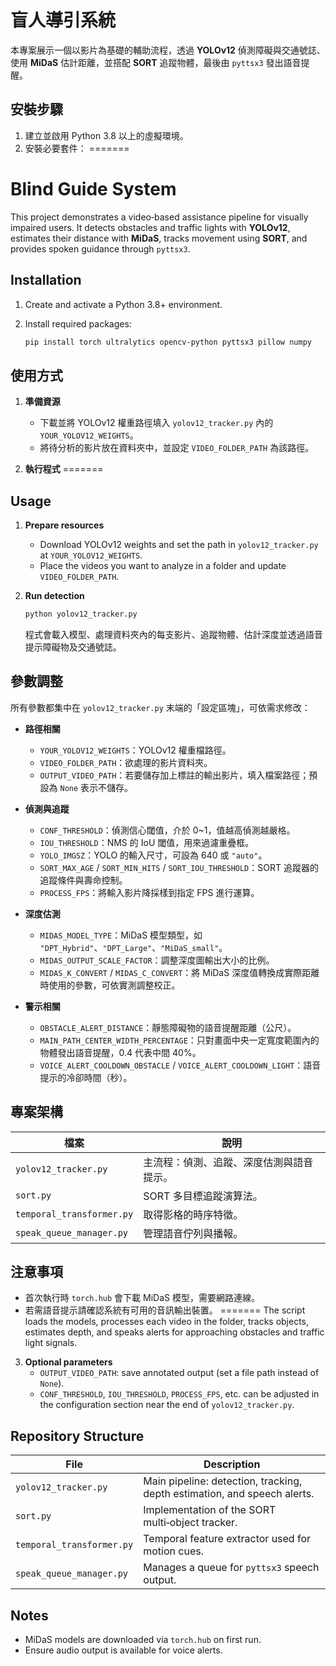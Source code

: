 
# 盲人導引系統

本專案展示一個以影片為基礎的輔助流程，透過 **YOLOv12** 偵測障礙與交通號誌、使用 **MiDaS** 估計距離，並搭配 **SORT** 追蹤物體，最後由 `pyttsx3` 發出語音提醒。

## 安裝步驟

1. 建立並啟用 Python 3.8 以上的虛擬環境。
2. 安裝必要套件：
=======
# Blind Guide System

This project demonstrates a video‑based assistance pipeline for visually impaired users. It detects obstacles and traffic lights with **YOLOv12**, estimates their distance with **MiDaS**, tracks movement using **SORT**, and provides spoken guidance through `pyttsx3`.

## Installation

1. Create and activate a Python 3.8+ environment.
2. Install required packages:

   ```bash
   pip install torch ultralytics opencv-python pyttsx3 pillow numpy
   ```

## 使用方式

1. **準備資源**
   - 下載並將 YOLOv12 權重路徑填入 `yolov12_tracker.py` 內的 `YOUR_YOLOV12_WEIGHTS`。
   - 將待分析的影片放在資料夾中，並設定 `VIDEO_FOLDER_PATH` 為該路徑。

2. **執行程式**
=======
## Usage

1. **Prepare resources**
   - Download YOLOv12 weights and set the path in `yolov12_tracker.py` at `YOUR_YOLOV12_WEIGHTS`.
   - Place the videos you want to analyze in a folder and update `VIDEO_FOLDER_PATH`.

2. **Run detection**

   ```bash
   python yolov12_tracker.py
   ```

   程式會載入模型、處理資料夾內的每支影片、追蹤物體、估計深度並透過語音提示障礙物及交通號誌。

## 參數調整

所有參數都集中在 `yolov12_tracker.py` 末端的「設定區塊」，可依需求修改：

- **路徑相關**
  - `YOUR_YOLOV12_WEIGHTS`：YOLOv12 權重檔路徑。
  - `VIDEO_FOLDER_PATH`：欲處理的影片資料夾。
  - `OUTPUT_VIDEO_PATH`：若要儲存加上標註的輸出影片，填入檔案路徑；預設為 `None` 表示不儲存。

- **偵測與追蹤**
  - `CONF_THRESHOLD`：偵測信心閾值，介於 0~1，值越高偵測越嚴格。
  - `IOU_THRESHOLD`：NMS 的 IoU 閾值，用來過濾重疊框。
  - `YOLO_IMGSZ`：YOLO 的輸入尺寸，可設為 640 或 `"auto"`。
  - `SORT_MAX_AGE` / `SORT_MIN_HITS` / `SORT_IOU_THRESHOLD`：SORT 追蹤器的追蹤條件與壽命控制。
  - `PROCESS_FPS`：將輸入影片降採樣到指定 FPS 進行運算。

- **深度估測**
  - `MIDAS_MODEL_TYPE`：MiDaS 模型類型，如 `"DPT_Hybrid"`、`"DPT_Large"`、`"MiDaS_small"`。
  - `MIDAS_OUTPUT_SCALE_FACTOR`：調整深度圖輸出大小的比例。
  - `MIDAS_K_CONVERT` / `MIDAS_C_CONVERT`：將 MiDaS 深度值轉換成實際距離時使用的參數，可依實測調整校正。

- **警示相關**
  - `OBSTACLE_ALERT_DISTANCE`：靜態障礙物的語音提醒距離（公尺）。
  - `MAIN_PATH_CENTER_WIDTH_PERCENTAGE`：只對畫面中央一定寬度範圍內的物體發出語音提醒，0.4 代表中間 40%。
  - `VOICE_ALERT_COOLDOWN_OBSTACLE` / `VOICE_ALERT_COOLDOWN_LIGHT`：語音提示的冷卻時間（秒）。

## 專案架構

| 檔案 | 說明 |
|------|------|
| `yolov12_tracker.py` | 主流程：偵測、追蹤、深度估測與語音提示。 |
| `sort.py` | SORT 多目標追蹤演算法。 |
| `temporal_transformer.py` | 取得影格的時序特徵。 |
| `speak_queue_manager.py` | 管理語音佇列與播報。 |

## 注意事項

- 首次執行時 `torch.hub` 會下載 MiDaS 模型，需要網路連線。
- 若需語音提示請確認系統有可用的音訊輸出裝置。
=======
   The script loads the models, processes each video in the folder, tracks objects, estimates depth, and speaks alerts for approaching obstacles and traffic light signals.

3. **Optional parameters**
   - `OUTPUT_VIDEO_PATH`: save annotated output (set a file path instead of `None`).
   - `CONF_THRESHOLD`, `IOU_THRESHOLD`, `PROCESS_FPS`, etc. can be adjusted in the configuration section near the end of `yolov12_tracker.py`.

## Repository Structure

| File | Description |
|------|-------------|
| `yolov12_tracker.py` | Main pipeline: detection, tracking, depth estimation, and speech alerts. |
| `sort.py` | Implementation of the SORT multi‑object tracker. |
| `temporal_transformer.py` | Temporal feature extractor used for motion cues. |
| `speak_queue_manager.py` | Manages a queue for `pyttsx3` speech output. |

## Notes

- MiDaS models are downloaded via `torch.hub` on first run.
- Ensure audio output is available for voice alerts.


